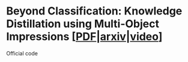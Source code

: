 # Beyond Classification: Knowledge Distillation using Multi-Object Impressions [[PDF](https://www.bmvc2021-virtualconference.com/assets/papers/0906.pdf)|[arxiv](https://arxiv.org/abs/2110.14215)|[video](https://www.bmvc2021-virtualconference.com/conference/papers/paper_0906.html)]
Official code
